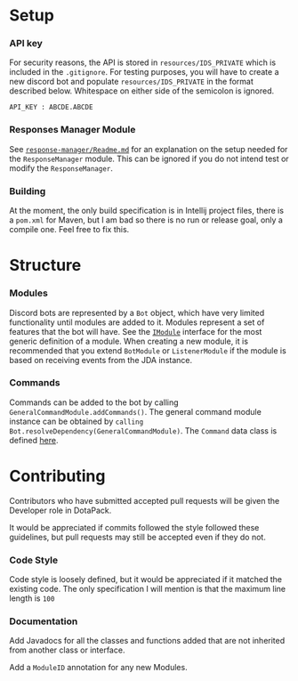 # Setup

### API key

For security reasons, the API is stored in `resources/IDS_PRIVATE` which is included in the
`.gitignore`. For testing purposes, you will have to create a new discord bot and populate
`resources/IDS_PRIVATE` in the format described below. Whitespace on either side of the semicolon
is ignored.

```
API_KEY : ABCDE.ABCDE
```

### Responses Manager Module

See [`response-manager/Readme.md`](response-manager/README.md) for an explanation on the setup
needed for the `ResponseManager` module. This can be ignored if you do not intend test or modify
the `ResponseManager`.

### Building

At the moment, the only build specification is in Intellij project files, there is a `pom.xml` for
Maven, but I am bad so there is no run or release goal, only a compile one. Feel free to fix this.

# Structure

### Modules

Discord bots are represented by a `Bot` object, which have very limited functionality until modules
are added to it. Modules represent a set of features that the bot will have. See the
[`IModule`](src/main/bot/modules/IModule.kt) interface for the most generic definition of a module.
When creating a new module, it is recommended that you extend `BotModule` or `ListenerModule` if
the module is based on receiving events from the JDA instance.

### Commands

Commands can be added to the bot by calling `GeneralCommandModule.addCommands()`. The general
command module instance can be obtained by `calling Bot.resolveDependency(GeneralCommandModule)`.
The `Command` data class is defined [here](src/main/bot/commands/Command.kt).

# Contributing

Contributors who have submitted accepted pull requests will be given the Developer role in
DotaPack.

It would be appreciated if commits followed the style followed these guidelines, but pull requests
may still be accepted even if they do not.

### Code Style

Code style is loosely defined, but it would be appreciated if it matched the existing code. The
only specification I will mention is that the maximum line length is `100`

### Documentation

Add Javadocs for all the classes and functions added that are not inherited from another class or
interface.

Add a `ModuleID` annotation for any new Modules.